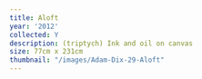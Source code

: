 ```yaml
---
title: Aloft
year: '2012'
collected: Y
description: (triptych) Ink and oil on canvas
size: 77cm x 231cm
thumbnail: "/images/Adam-Dix-29-Aloft"
---
```

